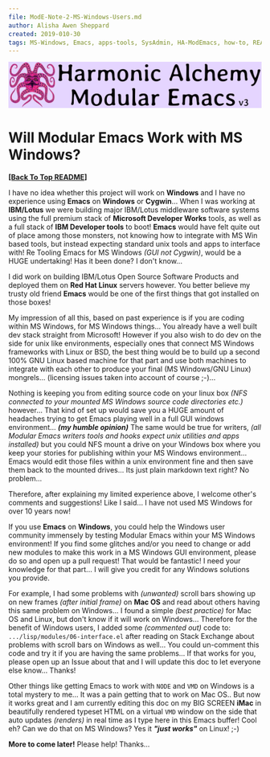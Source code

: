 ```yaml
---
file: ModE-Note-2-MS-Windows-Users.md
author: Alisha Awen Sheppard
created: 2019-010-30
tags: MS-Windows, Emacs, apps-tools, SysAdmin, HA-ModEmacs, how-to, README 
---
```

<!-- #MS-Windows #Emacs #apps-tools #SysAdmin #HA-ModEmacs #how-to #README -->

![Banner](./media/Modular-Emacs-Github-Banner-v3.png)

# Will Modular Emacs Work with MS Windows?

**[\[Back To Top README\]](../README.md)**

I have no idea whether this project will work on **Windows** and I have no experience using **Emacs** on **Windows** or **Cygwin**...  When I was working at **IBM/Lotus** we were building major IBM/Lotus middleware software systems using the full premium stack of **Microsoft Developer Works** tools, as well as a full stack of **IBM Developer tools** to boot!  **Emacs** would have felt quite out of place among those monsters, not knowing how to integrate with MS Win based tools, but instead expecting standard unix tools and apps to interface with!  Re Tooling Emacs for MS Windows _(GUI not Cygwin)_, would be a HUGE undertaking!  Has it been done? I don't know...  

I did work on building IBM/Lotus Open Source Software Products and deployed them on **Red Hat Linux** servers however.  You better believe my trusty old friend **Emacs** would be one of the first things that got installed on those boxes! 

My impression of all this, based on past experience is if you are coding within MS Windows, for MS Windows things... You already have a well built dev stack straight from Microsoft!  However if you also wish to do dev on the side for unix like environments, especially ones that connect MS Windows frameworks with Linux or BSD, the best thing would be to build up a second 100% GNU Linux based machine for that part and use both machines to integrate with each other to produce your final (MS Windows/GNU Linux) mongrels... (licensing issues taken into account of course ;-)...  

Nothing is keeping you from editing source code on your linux box _(NFS connected to your mounted MS Windows source code directories etc.)_ however...  That kind of set up would save you a HUGE amount of headaches trying to get Emacs playing well in a full GUI windows environment... **_(my humble opinion)_** The same would be true for writers, _(all Modular Emacs writers tools and hooks expect unix utilities and apps installed)_ but you could NFS mount a drive on your Windows box where you keep your stories for publishing within your MS Windows environment... Emacs would edit those files within a unix environment fine and then save them back to the mounted drives... Its just plain markdown text right?  No problem...

Therefore, after explaining my limited experience above, I welcome other's comments and suggestions!  Like I said... I have not used MS Windows for over 10 years now!

If you use **Emacs** on **Windows**, you could help the Windows user community immensely by testing Modular Emacs within your MS Windows environment!  If you find some glitches and/or you need to change or add new modules to make this work in a MS Windows GUI environment, please do so and open up a pull request!  That would be fantastic!  I need your knowledge for that part...  I will give you credit for any Windows solutions you provide.  

For example, I had some problems with _(unwanted)_ scroll bars showing up on new frames _(after initial frame)_ on **Mac OS** and read about others having this same problem on Windows... I found a simple _(best practice)_ for Mac OS and Linux, but don't know if it will work on Windows...  Therefore for the benefit of Windows users, I added some _(commented out)_ code to: `.../lisp/modules/06-interface.el` after reading on Stack Exchange about problems with scroll bars on Windows as well...  You could un-comment this code and try it if you are having the same problems...  If that works for you, please open up an Issue about that and I will update this doc to let everyone else know...  Thanks!

Other things like getting Emacs to work with `NODE` and `VMD` on Windows is a total mystery to me... It was a pain getting that to work on Mac OS.. But now it works great and I am currently editing this doc on my BIG SCREEN **iMac** in beautifully rendered typeset HTML on a virtual `VMD` window on the side that auto updates _(renders)_ in real time as I type here in this Emacs buffer!  Cool eh?  Can we do that on MS Windows? Yes it **_"just works"_** on Linux! ;-)

**More to come later!**  Please help!  Thanks...

